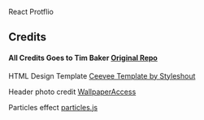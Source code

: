 React Protflio

## Credits

#### All Credits Goes to Tim Baker <a href='https://github.com/tbakerx/react-resume-template'>Original Repo</a>

HTML Design Template
<a href="https://www.styleshout.com/free-templates/ceevee/">Ceevee Template by Styleshout</a>

Header photo credit
<a href="https://wallpaperaccess.com/4k-ipad">WallpaperAccess</a>

Particles effect
<a href="https://github.com/VincentGarreau/particles.js">particles.js</a>
